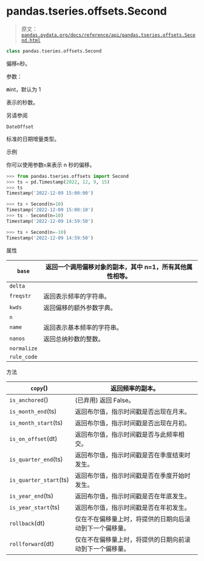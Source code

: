 # pandas.tseries.offsets.Second

> 原文：[`pandas.pydata.org/docs/reference/api/pandas.tseries.offsets.Second.html`](https://pandas.pydata.org/docs/reference/api/pandas.tseries.offsets.Second.html)

```py
class pandas.tseries.offsets.Second
```

偏移`n`秒。

参数：

**n**int，默认为 1

表示的秒数。

另请参阅

`DateOffset`

标准的日期增量类型。

示例

你可以使用参数`n`来表示 n 秒的偏移。

```py
>>> from pandas.tseries.offsets import Second
>>> ts = pd.Timestamp(2022, 12, 9, 15)
>>> ts
Timestamp('2022-12-09 15:00:00') 
```

```py
>>> ts + Second(n=10)
Timestamp('2022-12-09 15:00:10')
>>> ts - Second(n=10)
Timestamp('2022-12-09 14:59:50') 
```

```py
>>> ts + Second(n=-10)
Timestamp('2022-12-09 14:59:50') 
```

属性

| `base` | 返回一个调用偏移对象的副本，其中 n=1，所有其他属性相等。 |
| --- | --- |
| `delta` |  |
| `freqstr` | 返回表示频率的字符串。 |
| `kwds` | 返回偏移的额外参数字典。 |
| `n` |  |
| `name` | 返回表示基本频率的字符串。 |
| `nanos` | 返回总纳秒数的整数。 |
| `normalize` |  |
| `rule_code` |  |

方法

| `copy`() | 返回频率的副本。 |
| --- | --- |
| `is_anchored`() | (已弃用) 返回 False。 |
| `is_month_end`(ts) | 返回布尔值，指示时间戳是否出现在月末。 |
| `is_month_start`(ts) | 返回布尔值，指示时间戳是否出现在月初。 |
| `is_on_offset`(dt) | 返回布尔值，指示时间戳是否与此频率相交。 |
| `is_quarter_end`(ts) | 返回布尔值，指示时间戳是否在季度结束时发生。 |
| `is_quarter_start`(ts) | 返回布尔值，指示时间戳是否在季度开始时发生。 |
| `is_year_end`(ts) | 返回布尔值，指示时间戳是否在年底发生。 |
| `is_year_start`(ts) | 返回布尔值，指示时间戳是否在年初发生。 |
| `rollback`(dt) | 仅在不在偏移量上时，将提供的日期向后滚动到下一个偏移量。 |
| `rollforward`(dt) | 仅在不在偏移量上时，将提供的日期向前滚动到下一个偏移量。 |
